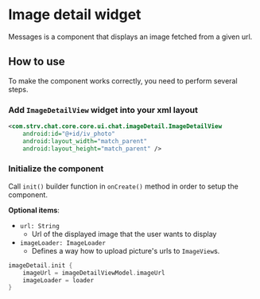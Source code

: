 # Image detail widget

Messages is a component that displays an image fetched from a given
url.

## How to use

To make the component works correctly, you need to perform several
steps.

### Add `ImageDetailView` widget into your xml layout

```xml
<com.strv.chat.core.core.ui.chat.imageDetail.ImageDetailView
    android:id="@+id/iv_photo"
    android:layout_width="match_parent"
    android:layout_height="match_parent" />
```
### Initialize the component
Call `init()` builder function in `onCreate()` method in order to setup
the component.

**Optional items**:
- `url: String`
  - Url of the displayed image that the user wants to display
- `imageLoader: ImageLoader` 
  -   Defines a way how to upload picture's urls to `ImageView`s.
     
```kotlin
imageDetail.init {
    imageUrl = imageDetailViewModel.imageUrl
    imageLoader = loader
}
```

